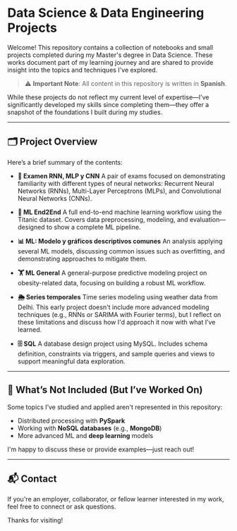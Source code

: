 # Data Science & Data Engineering Projects

Welcome! This repository contains a collection of notebooks and small projects completed during my Master's degree in Data Science. These works document part of my learning journey and are shared to provide insight into the topics and techniques I've explored.

> ⚠️ **Important Note**: All content in this repository is written in **Spanish**.

While these projects do not reflect my current level of expertise—I’ve significantly developed my skills since completing them—they offer a snapshot of the foundations I built during my studies.

---

## 🗂️ Project Overview

Here’s a brief summary of the contents:

* **🧠 Examen RNN, MLP y CNN**
  A pair of exams focused on demonstrating familiarity with different types of neural networks: Recurrent Neural Networks (RNNs), Multi-Layer Perceptrons (MLPs), and Convolutional Neural Networks (CNNs).

* **🚢 ML End2End**
  A full end-to-end machine learning workflow using the Titanic dataset. Covers data preprocessing, modeling, and evaluation—designed to show a complete ML pipeline.

* **📊 ML: Modelo y gráficos descriptivos comunes**
  An analysis applying several ML models, discussing common issues such as overfitting, and demonstrating approaches to mitigate them.

* **🏋️ ML General**
  A general-purpose predictive modeling project on obesity-related data, focusing on building a robust ML workflow.

* **🌦️ Series temporales**
  Time series modeling using weather data from Delhi. This early project doesn't include more advanced modeling techniques (e.g., RNNs or SARIMA with Fourier terms), but I reflect on these limitations and discuss how I'd approach it now with what I’ve learned.

* **🗄️ SQL**
  A database design project using MySQL. Includes schema definition, constraints via triggers, and sample queries and views to support meaningful data exploration.

---

## 📌 What’s Not Included (But I’ve Worked On)

Some topics I’ve studied and applied aren't represented in this repository:

* Distributed processing with **PySpark**
* Working with **NoSQL databases** (e.g., **MongoDB**)
* More advanced ML and **deep learning** models

I'm happy to discuss these or provide examples—just reach out!

---

## 📬 Contact

If you're an employer, collaborator, or fellow learner interested in my work, feel free to connect or ask questions.

Thanks for visiting!

